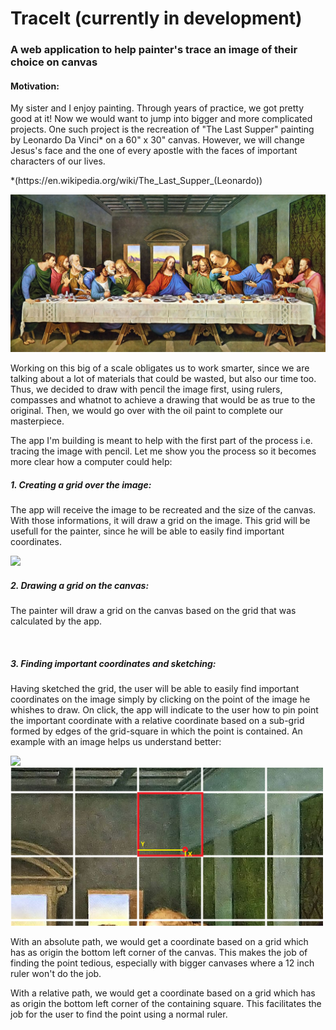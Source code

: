 <h1>TraceIt (currently in development)</h1>
<h3>A web application to help painter's trace an image of their choice on canvas</h3>

<div>
<h4>Motivation:</h4>

<p>
My sister and I enjoy painting. Through years of practice, we got pretty good at it! Now we would want to jump into bigger and more complicated projects. One such project is the recreation of "The Last Supper" painting by Leonardo Da Vinci*  on a 60" x 30" canvas. However, we will change Jesus's face and the one of every apostle with the faces of important characters of our lives. 
</p>

<p>
*(https://en.wikipedia.org/wiki/The_Last_Supper_(Leonardo))
</p>

</div>

<img src="images/The-Last-Supper.jpg" />

<p>
Working on this big of a scale obligates us to work smarter, since we are talking about a lot of materials that could be wasted, but also our time too. Thus, we decided to draw with pencil the image first, using rulers, compasses and whatnot to achieve a drawing that would be as true to the original. Then, we would go over with the oil paint to complete our masterpiece. 
</p>

<p>
The app I'm building is meant to help with the first part of the process i.e. tracing the image with pencil. Let me show you the process so it becomes more clear how a computer could help:
</p>

<h5>1. Creating a grid over the image:</h5>
<p>The app will receive the image to be recreated and the size of the canvas. With those informations, it will draw a grid on the image. This grid will be usefull for the painter, since he will be able to easily find important coordinates. </p>

<img src="images/The-Last-Supper-grid.png" />

<br/>

<div>
<h5>2. Drawing a grid on the canvas:</h5>
<p>The painter will draw a grid on the canvas based on the grid that was calculated by the app. </p>

<br/>

<h5>3. Finding important coordinates and sketching:</h5>
<p>Having sketched the grid, the user will be able to easily find important coordinates on the image simply by clicking on the point of the image he whishes to draw. On click, the app will indicate to the user how to pin point the important coordinate with a relative coordinate based on a sub-grid formed by edges of the grid-square in which the point is contained. An example with an image helps us understand better:</p>

<img src="images/The-Last-Supper-absolute-coordinate.png" width = "500"/>
<img src="images/The-Last-Supper-relative-coordinate.png" width = "500"/>

<p>
With an absolute path, we would get a coordinate based on a grid which has as origin the bottom left corner of the canvas. This makes the job of finding the point tedious, especially with bigger canvases where a 12 inch ruler won't do the job.
</p>
  
<p>
With a relative path, we would get a coordinate based on a grid which has as origin the bottom left corner of the containing square. This facilitates the job for the user to find the point using a normal ruler.
</p>

  
 

</div>
